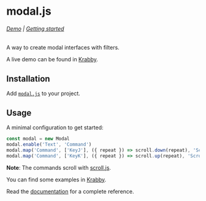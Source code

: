 # modal.js

###### [Demo][Krabby] | [Getting started](doc/tutorial.md)

A way to create modal interfaces with filters.

A live demo can be found in [Krabby].

[Krabby]: https://krabby.netlify.com

## Installation

Add [`modal.js`](src/modal.js) to your project.

## Usage

A minimal configuration to get started:

``` javascript
const modal = new Modal
modal.enable('Text', 'Command')
modal.map('Command', ['KeyJ'], ({ repeat }) => scroll.down(repeat), 'Scroll down', 'Scroll')
modal.map('Command', ['KeyK'], ({ repeat }) => scroll.up(repeat), 'Scroll up', 'Scroll')
```

**Note**: The commands scroll with [scroll.js].

[scroll.js]: https://github.com/alexherbo2/scroll.js

You can find some examples in [Krabby].

Read the [documentation](doc) for a complete reference.
